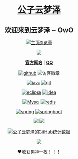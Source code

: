 <h1 align="center"><a href="https://github.com/gongziyunmengze" target="_blank">公子云梦泽</a></h1>
<h2 align="center">欢迎来到云梦泽 ~ OwO</h2>



<p align="center">
  <a href="https://github.com/gongziyunmengze" target="_blank"><img src="https://count.getloli.com/get/@gongziyunmengze.readme" alt="主页浏览量"/></a>
</p>



<p align="center">
  <a href="https://github.com/gongziyunmengze" target="_blank"><img src="https://game.gtimg.cn/images/yxzj/img201606/skin/hero-info/141/141-bigskin-8.jpg"></a>
</p>



<p align="center">
  <strong><a href="https://github.com/gongziyunmengze"target="_blank">官方网站</a></strong> |
  <strong ><a href="http://wpa.qq.com/msgrd?v=3&uin=2568988084&site=qq&menu=yes"target="_blank">QQ</a></strong> 
</p>



<p align="center">
  <a href="https://img.shields.io/badge/GitHub-%23FF00CC"><img src="https://img.shields.io/badge/GitHub-%23FF00CC" alt="github" target="_blank"/></a>
  <img src="https://visitor-badge.laobi.icu/badge?page_id=gongziyunmengze.readme" alt="访客徽章" target="_blank"/>
</p>



<p align="center">
    <a href="https://github.com/gongziyunmengze" target="_blank"><img src="https://img.shields.io/badge/-java-%23F7DF1C?style=for-the-badge&logo=git&logoColor=ff00ff&labelColor=%23F7DF1C&color=%23FF00CC" alt="java"></a>
    <a href="https://github.com/gongziyunmengze" target="_blank"><img src="https://img.shields.io/badge/-Git-%23F7DF1C?style=for-the-badge&logo=git&logoColor=ff00ff&labelColor=%23F7DF1C&color=%23FF00CC" alt="git">
</a>
</p>
<p align="center">
    <a href="https://github.com/gongziyunmengze" target="_blank"><img src="https://img.shields.io/badge/-Eclipse-%23F7DF1C?style=for-the-badge&logo=eclipse&logoColor=ff00ff&labelColor=%23F7DF1C&color=%23FF00CC" alt="eclipse"></a>
<a href="https://github.com/gongziyunmengze" target="_blank"><img src="https://img.shields.io/badge/-Idea-%23F7DF1C?style=for-the-badge&logo=IntelliJ-IDEA&logoColor=ff00ff&labelColor=%23F7DF1C&color=%23FF00CC"alt="idea"></a>
</p>
<p align="center">
    <a href="https://github.com/gongziyunmengze" target="_blank"><img src="https://img.shields.io/badge/-Mysql-%23F7DF1C?style=for-the-badge&logo=mysql&logoColor=ff00ff&labelColor=%23F7DF1C&color=%23FF00CC" alt="Mysql"></a>
	<a href="https://github.com/gongziyunmengze" target="_blank"><img src="https://img.shields.io/badge/-Redis-%23F7DF1C?style=for-the-badge&logo=redis&logoColor=ff00ff&labelColor=%23F7DF1C&color=%23FF00CC" alt="redis"></a>
</p>
<p align="center">
    <a href="https://github.com/gongziyunmengze" target="_blank"><img src="https://img.shields.io/badge/-Spring-%23F7DF1C?style=for-the-badge&logo=spring&logoColor=ff00ff&labelColor=%23F7DF1C&color=%23FF00CC" alt="spring"></a>
    <a href="https://github.com/gongziyunmengze" target="_blank"><img src="https://img.shields.io/badge/-SpringBoot-%23F7DF1C?style=for-the-badge&logo=SpringBoot&logoColor=ff00ff&labelColor=%23F7DF1C&color=%23FF00CC" alt="springboot"></a>
</p>



<p align="center">
<a href="https://www.bilibili.com/" target="_blank"><img src="https://img.shields.io/badge/Bilibili-宅男快乐网-00A1D6?style=for-the-badge&logo=Bilibili&labelColor=ffffff"/></a>
<a href="https://github.com/" target="_blank"><img src="https://img.shields.io/badge/GitHub-程序员交友平台-181717?style=for-the-badge&logo=GitHub&logoColor=181717&labelColor=ffffff"/></a>
</p>




<p align="center">
  <a href="https://github.com/gongziyunmengze" target="_blank"><img src="https://github-readme-stats.vercel.app/api?username=gongziyunmengze&show_icons=true&theme=synthwave" alt="公子云梦泽的GitHub统计数据"></a>
</p>





<p align="center">
<a href="https://metrics.lecoq.io/gongziyunmengze?template=classic&languages=1&introduction=1&achievements=1&followup=1&languages.limit=8&languages.sections=most-used&languages.colors=github&languages.threshold=0%25&languages.indepth=false&languages.categories=markup%2C%20programming&languages.recent.categories=markup%2C%20programming&languages.recent.load=300&languages.recent.days=14&introduction.title=true&followup.sections=repositories&achievements.threshold=C&achievements.secrets=true&achievements.display=compact&achievements.limit=0&config.timezone=Asia%2FShanghai&config.display=large" target="_blank"><img src="https://metrics.lecoq.io/gongziyunmengze?template=classic&languages=1&introduction=1&achievements=1&followup=1&languages.limit=8&languages.sections=most-used&languages.colors=github&languages.threshold=0%25&languages.indepth=false&languages.categories=markup%2C%20programming&languages.recent.categories=markup%2C%20programming&languages.recent.load=300&languages.recent.days=14&introduction.title=true&followup.sections=repositories&achievements.threshold=C&achievements.secrets=true&achievements.display=compact&achievements.limit=0&config.timezone=Asia%2FShanghai&config.display=large"/></a>
</p>



<p align="center">❤收获男神一枚！！！</p>









<!--

**gzyun/gzyun**是一个✨ _特别的✨ 因为它是自述库。md`（此文件）出现在您的GitHub配置文件中。

以下是一些让你开始的想法：

- 🔭 我现在正在做。。。

- 🌱 我现在正在学习。。。

- 👯 我希望能在…上合作。。。

- 🤔 我在找人帮忙。。。

- 💬 问我关于。。。

- 📫 如何联系我：。。。

- 😄 代词：。。。

- ⚡ 有趣的事实：。。。

-->
